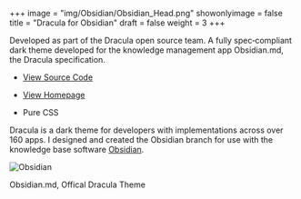 +++
image = "img/Obsidian/Obsidian_Head.png"
showonlyimage = false
title = "Dracula for Obsidian"
draft = false
weight = 3
+++

Developed as part of the Dracula open source team. A fully spec‐compliant dark
theme developed for the knowledge management app Obsidian.md, the Dracula
specification.

<!--more-->

- [View Source Code](https://github.com/dracula/obsidian)
- [View Homepage](https://draculatheme.com/obsidian)

- Pure CSS

Dracula is a dark theme for developers with implementations across over 160
apps. I designed and created the Obsidian branch for use with the knowledge base
software [Obsidian](https://obsidian.md).

![Obsidian](/img/Obsidian/Obsidian_5.png)

Obsidian.md, Offical Dracula Theme

